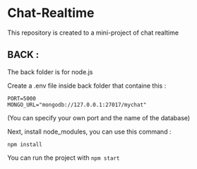 # Chat-Realtime
This repository is created to a mini-project of chat realtime

## BACK :

The back folder is for node.js

Create a .env file inside back folder that containe this :
```
PORT=5000
MONGO_URL="mongodb://127.0.0.1:27017/mychat"
```
(You can specify your own port and the name of the database)

Next, install node_modules, you can use this command : 
```
npm install
```
You can run the project with ```npm start```
